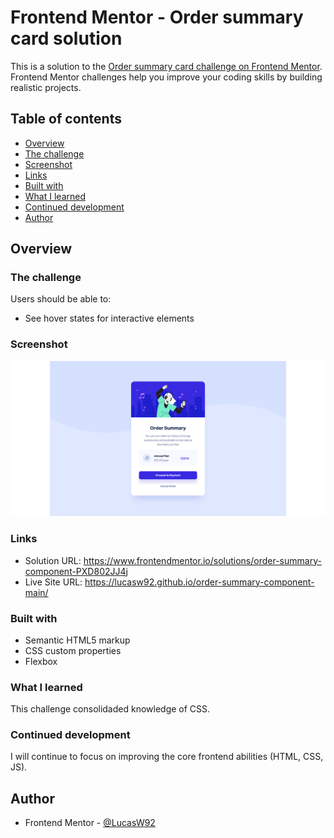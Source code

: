 # Frontend Mentor - Order summary card solution

This is a solution to the [Order summary card challenge on Frontend Mentor](https://www.frontendmentor.io/challenges/order-summary-component-QlPmajDUj). Frontend Mentor challenges help you improve your coding skills by building realistic projects.

## Table of contents

- [Overview](#overview)
- [The challenge](#the-challenge)
- [Screenshot](#screenshot)
- [Links](#links)
- [Built with](#built-with)
- [What I learned](#what-i-learned)
- [Continued development](#continued-development)
- [Author](#author)

## Overview

### The challenge

Users should be able to:

- See hover states for interactive elements

### Screenshot

![](./screenshotordersummary.png)

### Links

- Solution URL: https://www.frontendmentor.io/solutions/order-summary-component-PXD802JJ4j
- Live Site URL: https://lucasw92.github.io/order-summary-component-main/

### Built with

- Semantic HTML5 markup
- CSS custom properties
- Flexbox

### What I learned

This challenge consolidaded knowledge of CSS.

### Continued development

I will continue to focus on improving the core frontend abilities (HTML, CSS, JS).

## Author

- Frontend Mentor - [@LucasW92](https://www.frontendmentor.io/profile/LucasW92)
